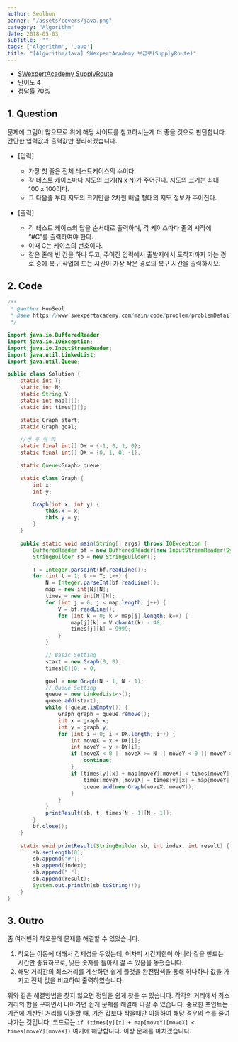 ```yaml
---
author: Seolhun
banner: "/assets/covers/java.png"
category: "Algorithm"
date: 2018-05-03
subTitle:  ""
tags: ['Algorithm', 'Java']
title: "[Algorithm/Java] SWexpertAcademy 보급로(SupplyRoute)"
---
```


- [SWexpertAcademy SupplyRoute](https://www.swexpertacademy.com/main/code/problem/problemDetail.do?contestProbId=AV15QRX6APsCFAYD&categoryId=AV15QRX6APsCFAYD&categoryType=CODE)
- 난이도 4
- 정답률 70%


## 1. Question
문제에 그림이 많으므로 위에 해당 사이트를 참고하시는게 더 좋을 것으로 판단합니다. 간단한 입력값과 출력값만 정리하겠습니다.

- [입력]
  - 가장 첫 줄은 전체 테스트케이스의 수이다.
  - 각 테스트 케이스마다 지도의 크기(N x N)가 주어진다. 지도의 크기는 최대 100 x 100이다.
  - 그 다음줄 부터 지도의 크기만큼 2차원 배열 형태의 지도 정보가 주어진다.

- [출력]
  - 각 테스트 케이스의 답을 순서대로 출력하며, 각 케이스마다 줄의 시작에 “#C”를 출력하여야 한다.
  - 이때 C는 케이스의 번호이다.
  - 같은 줄에 빈 칸을 하나 두고, 주어진 입력에서 출발지에서 도착지까지 가는 경로 중에 복구 작업에 드는 시간이 가장 작은 경로의 복구 시간을 출력하시오.

## 2. Code
```java
/**
 * @author HunSeol
 * @see https://www.swexpertacademy.com/main/code/problem/problemDetail.do?contestProbId=AV15QRX6APsCFAYD
 */

import java.io.BufferedReader;
import java.io.IOException;
import java.io.InputStreamReader;
import java.util.LinkedList;
import java.util.Queue;

public class Solution {
    static int T;
    static int N;
    static String V;
    static int map[][];
    static int times[][];

    static Graph start;
    static Graph goal;

    //상 우 하 좌
    static final int[] DY = {-1, 0, 1, 0};
    static final int[] DX = {0, 1, 0, -1};

    static Queue<Graph> queue;

    static class Graph {
        int x;
        int y;

        Graph(int x, int y) {
            this.x = x;
            this.y = y;
        }
    }

    public static void main(String[] args) throws IOException {
        BufferedReader bf = new BufferedReader(new InputStreamReader(System.in));
        StringBuilder sb = new StringBuilder();

        T = Integer.parseInt(bf.readLine());
        for (int t = 1; t <= T; t++) {
            N = Integer.parseInt(bf.readLine());
            map = new int[N][N];
            times = new int[N][N];
            for (int j = 0; j < map.length; j++) {
                V = bf.readLine();
                for (int k = 0; k < map[j].length; k++) {
                    map[j][k] = V.charAt(k) - 48;
                    times[j][k] = 9999;
                }
            }

            // Basic Setting
            start = new Graph(0, 0);
            times[0][0] = 0;

            goal = new Graph(N - 1, N - 1);
            // Queue Setting
            queue = new LinkedList<>();
            queue.add(start);
            while (!queue.isEmpty()) {
                Graph graph = queue.remove();
                int x = graph.x;
                int y = graph.y;
                for (int i = 0; i < DX.length; i++) {
                    int moveX = x + DX[i];
                    int moveY = y + DY[i];
                    if (moveX < 0 || moveX >= N || moveY < 0 || moveY >= N) {
                        continue;
                    }
                    if (times[y][x] + map[moveY][moveX] < times[moveY][moveX]) {
                        times[moveY][moveX] = times[y][x] + map[moveY][moveX];
                        queue.add(new Graph(moveX, moveY));
                    }
                }
            }
            printResult(sb, t, times[N - 1][N - 1]);
        }
        bf.close();
    }

    static void printResult(StringBuilder sb, int index, int result) {
        sb.setLength(0);
        sb.append("#");
        sb.append(index);
        sb.append(" ");
        sb.append(result);
        System.out.println(sb.toString());
    }
}
```

## 3. Outro
좀 여러번의 착오끝에 문제를 해결할 수 있었습니다.

1. 착오는 이동에 대해서 강제성을 두었는데, 어차피 시간제한이 아니라 길을 만드는 시간만 중요하므로, 낮은 숫자를 돌아서 갈 수 있음을 놓쳤습니다.
2. 해당 거리간의 최소거리를 계산하면 쉽게 풀것을 완전탐색을 통해 하나하나 값을 가지고 전체 값을 비교하여 출력하였습니다.

위와 같은 해결방법을 찾지 않으면 정답을 쉽게 찾을 수 있습니다. 각각의 거리에서 최소거리의 합을 구하면서 나아가면 쉽게 문제를 해결해 나갈 수 있습니다. 중요한 포인트는 기존에 계산된 거리를 이동할 때, 기존 값보다 작을때만 이동하여 해당 경우의 수를 줄여나가는 것입니다. 코드로는 `if (times[y][x] + map[moveY][moveX] < times[moveY][moveX])` 여기에 해당합니다.
이상 문제를 마치겠습니다.
